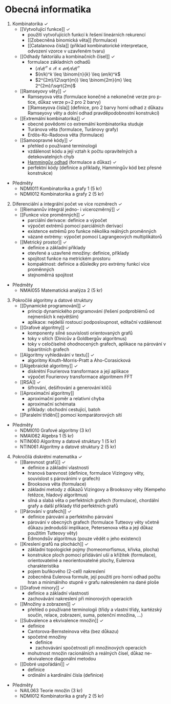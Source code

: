 # Obecná informatika
1. Kombinatorika ✓
	- [[Vytvořující funkce]] ✓
		- použití vytvořujících funkcí k řešení lineárních rekurencí
		- [[Zobecněná binomická věta]] (formulace)
		- [[Catalanova čísla]] (příklad kombinatorické interpretace, odvození vzorce v uzavřeném tvaru) 
	- [[Odhady faktoriálu a kombinačních čísel]] ✓
		- formulace základních odhadů
			- $(𝑛/𝑒)^𝑛 \leq 𝑛! \leq 𝑒𝑛(𝑛/𝑒)^𝑛$
			- $(𝑛/𝑘)^𝑘 \leq \binom{n}{𝑘} \leq (𝑒𝑛/𝑘)^𝑘$
			- $2^{2𝑚}/(2\sqrt{m}) \leq \binom{2m}{m} \leq 2^{2m}/\sqrt{2m}$
	- [[Ramseyovy věty]] ✓
		- Ramseyova věta (formulace konečné a nekonečné verze pro p-tice, důkaz verze p=2 pro 2 barvy)
		- [[Ramseyova čísla]] (definice, pro 2 barvy horní odhad z důkazu Ramseyovy věty a dolní odhad pravděpodobnostní konstrukcí)
	- [[Extremální kombinatorika]] ✓
		- obecné povědomí co extremální kombinatorika studuje
		- Turánova věta (formulace, Turánovy grafy)
		- Erdös-Ko-Radoova věta (formulace)
	- [[Samoopravné kódy]] ✓
		- přehled o používané terminologii
		- vzdálenost kódu a její vztah k počtu opravitelných a detekovatelných chyb
		- [Hammingův odhad](mff_statnice/combinatorics/Samoopravné%20kódy#Hammingův%20odhad) (formulace a důkaz) ✓
		- perfektní kódy (definice a příklady, Hammingův kód bez přesné konstrukce)
- Předměty
	- NDMI011 Kombinatorika a grafy 1 (5 kr)
	- NDMI012 Kombinatorika a grafy 2 (5 kr)
	
2. Diferenciální a integrální počet ve více rozměrech ✓
	- [[Riemannův integrál jedno- i vícerozměrný]] ✓
	- [[Funkce více proměnných]] ✓
		- parciální derivace: definice a výpočet
		- výpočet extrémů pomocí parciálních derivací
		- existence extrémů pro funkce několika reálných proměnných
		- vázané extrémy: výpočet pomocí Lagrangeových multiplikátorů
	- [[Metrický prostor]] ✓
		- definice a základní příklady
		- otevřené a uzavřené množiny: definice, příklady
		- spojitost funkce na metrickém prostoru
		- kompaktnost: definice a důsledky pro extrémy funkcí více proměnných
		- stejnoměrná spojitost
- Předměty
	- NMAI055 Matematická analýza 2 (5 kr)

3. Pokročilé algoritmy a datové struktury
	- [[Dynamické programování]] ✓
		- princip dynamického programování (řešení podproblémů od nejmenších k největším)
		- aplikace: nejdelší rostoucí podposloupnost, editační vzdálenost
	- [[Grafové algoritmy]] ✓
		- komponenty silné souvislosti orientovaných grafů
		- toky v sítích (Dinicův a Goldbergův algoritmus)
		- toky v celočíselně ohodnocených grafech, aplikace na párování v bipartitních grafech
	- [[Algoritmy vyhledávání v textu]] ✓
		- algoritmy Knuth-Morris-Pratt a Aho-Corasicková
	- [[Algebraické algoritmy]] ✓
		- diskrétní Fourierova transformace a její aplikace
		- výpočet Fourierovy transformace algoritmem FFT
	- [[RSA]] ✓
		- šifrování, dešifrování a generování klíčů
	- [[Aproximační algoritmy]]
		- aproximační poměr a relativní chyba
		- aproximační schémata
		- příklady: obchodní cestující, batoh
	- [[Paralelní třidění]] pomocí komparátorových sítí
- Předměty
	- NDMI010 Grafové algoritmy (3 kr)
	- NMAI062 Algebra 1 (5 kr)
	- NTIN060 Algoritmy a datové struktury 1 (5 kr)
	- NTIN061 Algoritmy a datové struktury 2 (5 kr)

4. Pokročilá diskrétní matematika ✓
	- [[Barevnost grafů]] ✓
		- definice a základní vlastnosti
		- hranová barevnost (definice, formulace Vizingovy věty, souvislost s párováními v grafech)
		- Brooksova věta (formulace)
		- základní metody z důkazů Vizingovy a Brooksovy věty (Kempeho řetězce, hladový algoritmus)
		- silná a slabá věta o perfektních grafech (formulace), chordální grafy a další příklady tříd perfektních grafů
	- [[Párování v grafech]] ✓
		- definice párování a perfektního párování
		- párování v obecných grafech (formulace Tutteovy věty včetně důkazu jednodušší implikace, Petersenova věta a její důkaz použitím Tutteovy věty)
		- Edmondsův algoritmus (pouze vědět o jeho existenci)
	- [[Kreslení grafů na plochách]] ✓
		- základní topologické pojmy (homeomorfismus, křivka, plocha)
		- konstrukce ploch pomocí přidávání uší a křížítek (formulace), orientovatelné a neorientovatelné plochy, Eulerova charakteristika
		- pojem buňkového (2-cell) nakreslení
		- zobecněná Eulerova formule, její použití pro horní odhad počtu hran a minimálního stupně v grafu nakresleném na dané ploše
	- [[Grafové minory]] ✓
		- definice a základní vlastnosti
		- zachovávání nakreslení při minorových operacích
	- [[Množiny a zobrazení]] ✓
		- přehled o používané terminologii (třídy a vlastní třídy, kartézský součin, relace, zobrazení, suma, potenční množina, …)
	- [[Subvalence a ekvivalence množin]] ✓
		- definice
		- Cantorova-Bernsteinova věta (bez důkazu)
		- spočetné množiny
			- definice
			- zachovávání spočetnosti při množinových operacích
		- mohutnost množin racionálních a reálných čísel, důkaz ne-ekvivalence diagonální metodou
	- [[Dobré uspořádání]] ✓
		- definice
		- ordinální a kardinální čísla (definice)
- Předměty
	- NAIL063 Teorie množin (3 kr)
	- NDMI012 Kombinatorika a grafy 2 (5 kr)